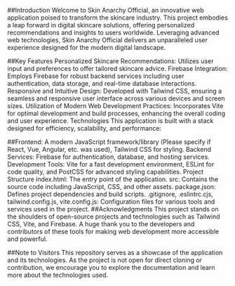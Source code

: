 ##Introduction
Welcome to Skin Anarchy Official, an innovative web application poised to transform the skincare industry. This project embodies a leap forward in digital skincare solutions, offering personalized recommendations and insights to users worldwide. Leveraging advanced web technologies, Skin Anarchy Official delivers an unparalleled user experience designed for the modern digital landscape.

##Key Features
Personalized Skincare Recommendations: Utilizes user input and preferences to offer tailored skincare advice.
Firebase Integration: Employs Firebase for robust backend services including user authentication, data storage, and real-time database interactions.
Responsive and Intuitive Design: Developed with Tailwind CSS, ensuring a seamless and responsive user interface across various devices and screen sizes.
Utilization of Modern Web Development Practices: Incorporates Vite for optimal development and build processes, enhancing the overall coding and user experience.
Technologies
This application is built with a stack designed for efficiency, scalability, and performance:

##Frontend: A modern JavaScript framework/library (Please specify if React, Vue, Angular, etc. was used), Tailwind CSS for styling.
Backend Services: Firebase for authentication, database, and hosting services.
Development Tools: Vite for a fast development environment, ESLint for code quality, and PostCSS for advanced styling capabilities.
Project Structure
index.html: The entry point of the application.
src: Contains the source code including JavaScript, CSS, and other assets.
package.json: Defines project dependencies and build scripts.
.gitignore, .eslintrc.cjs, tailwind.config.js, vite.config.js: Configuration files for various tools and services used in the project.
##Acknowledgments
This project stands on the shoulders of open-source projects and technologies such as Tailwind CSS, Vite, and Firebase. A huge thank you to the developers and contributors of these tools for making web development more accessible and powerful.

##Note to Visitors
This repository serves as a showcase of the application and its technologies. As the project is not open for direct cloning or contribution, we encourage you to explore the documentation and learn more about the technologies used.
